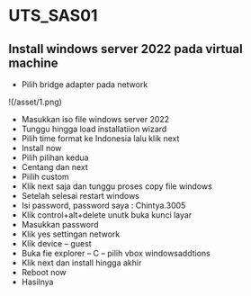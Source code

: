 # UTS_SAS01
## Install windows server 2022 pada virtual machine 


- Pilih bridge adapter pada network
 
 !(/asset/1.png)
- Masukkan iso file windows server 2022
- Tunggu hingga load installatiion wizard
- Pilih time format ke Indonesia lalu klik next
- Install now
- Pilih pilihan kedua
- Centang dan next
- Piilih custom
- Klik next saja dan tunggu proses copy file windows
- Setelah selesai restart windows
- Isi password, password saya : Chintya.3005
- Klik control+alt+delete unutk buka kunci layar
- Masukkan password
- Klik yes settingan network
- Klik device – guest
- Buka fie explorer – C – pilih vbox windowsaddtions
- Klik next dan install hingga akhir
- Reboot now
- Hasilnya

